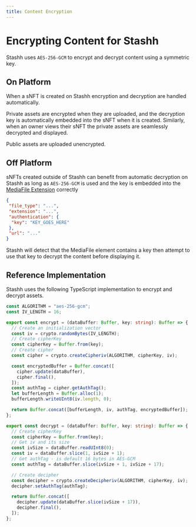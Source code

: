 ```yaml
---
title: Content Encryption
---
```


# Encrypting Content for Stashh

Stashh uses `AES-256-GCM` to encrypt and decrypt content using a symmetric key.

## On Platform

When a sNFT is created on Stashh encryption and decryption are handled automatically.

Private assets are encrypted when they are uploaded, and the decryption key is automatically embedded into the sNFT when it is created. Similarly, when an owner views their sNFT the private assets are seamlessly decrypted and displayed.

Public assets are uploaded unencrypted.

## Off Platform

sNFTs created outside of Stashh can benefit from automatic decryption on Stashh as long as `AES-256-GCM` is used and the key is embedded into the [MediaFile Extension](`https://github.com/baedrik/snip721-reference-impl#mediafile`) correctly

``` json
{
 "file_type": "...",
 "extension": "...",
 "authentication": {
  "key": "KEY_GOES_HERE"
 },
 "url": "..."
}
```

Stashh will detect that the MediaFile element contains a key then attempt to use that key to decrypt the content before displaying it.

## Reference Implementation

Stashh uses the following TypeScript implementation to encrypt and decrypt assets.

``` ts
const ALGORITHM = "aes-256-gcm";
const IV_LENGTH = 16;

export const encrypt = (dataBuffer: Buffer, key: string): Buffer => {
  // Create an initialization vector
  const iv = crypto.randomBytes(IV_LENGTH);
  // Create cipherKey
  const cipherKey = Buffer.from(key);
  // Create cipher
  const cipher = crypto.createCipheriv(ALGORITHM, cipherKey, iv);

  const encryptedBuffer = Buffer.concat([
    cipher.update(dataBuffer),
    cipher.final(),
  ]);
  const authTag = cipher.getAuthTag();
  let bufferLength = Buffer.alloc(1);
  bufferLength.writeUInt8(iv.length, 0);

  return Buffer.concat([bufferLength, iv, authTag, encryptedBuffer]);
};

export const decrypt = (dataBuffer: Buffer, key: string): Buffer => {
  // Create cipherKey
  const cipherKey = Buffer.from(key);
  // Get iv and its size
  const ivSize = dataBuffer.readUInt8(0);
  const iv = dataBuffer.slice(1, ivSize + 1);
  // Get authTag - is default 16 bytes in AES-GCM
  const authTag = dataBuffer.slice(ivSize + 1, ivSize + 17);

  // Create decipher
  const decipher = crypto.createDecipheriv(ALGORITHM, cipherKey, iv);
  decipher.setAuthTag(authTag);

  return Buffer.concat([
    decipher.update(dataBuffer.slice(ivSize + 17)),
    decipher.final(),
  ]);
};
```
